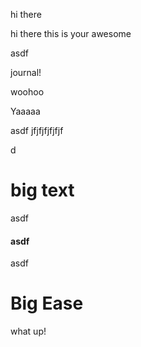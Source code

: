 hi there

hi there this is your awesome&#x20;

asdf

journal!

woohoo

Yaaaaa

asdf jfjfjfjfjfjf&#x20;

d

# big text

asdf

#### asdf

asdf

# Big Ease

what up!